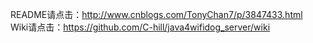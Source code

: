README请点击：http://www.cnblogs.com/TonyChan7/p/3847433.html<br>
Wiki请点击：https://github.com/C-hill/java4wifidog_server/wiki
